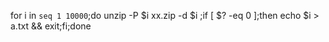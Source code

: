 for i in `seq 1 10000`;do unzip -P $i xx.zip -d $i ;if [ $? -eq 0 ];then echo $i > a.txt && exit;fi;done
